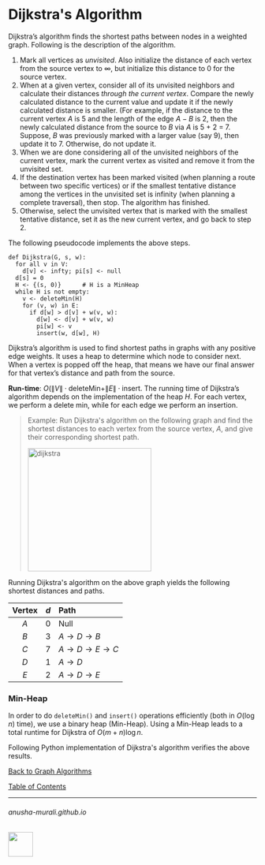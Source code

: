 # Dijkstra's Algorithm

Dijkstra’s algorithm finds the shortest paths between nodes in a weighted graph. Following is the description of the algorithm.

1. Mark all vertices as *unvisited*. Also initialize the distance of each vertex from the source vertex to $\infty$, but initialize this distance to 0 for the source vertex.
2. When at a given vertex, consider all of its unvisited neighbors and calculate their distances *through the current vertex*. Compare the newly calculated distance to the current value and update it if the newly calculated distance is smaller. (For example, if the distance to the current vertex $A$ is 5 and the length of the edge $A-B$ is 2, then the newly calculated distance from the source to $B$ via $A$ is 5 + 2 = 7. Suppose, $B$ was previously marked with a larger value (say 9), then update it to 7. Otherwise, do not update it.
3. When we are done considering all of the unvisited neighbors of the current vertex, mark the current vertex as visited and remove it from the unvisited set.
4. If the destination vertex has been marked visited (when planning a route between two specific vertices)
or if the smallest tentative distance among the vertices in the unvisited set is infinity (when planning a complete traversal), then stop. The algorithm has finished.
5. Otherwise, select the unvisited vertex that is marked with the smallest tentative distance, set it as the new current vertex, and go back to step 2.

The following pseudocode implements the above steps.

```
def Dijkstra(G, s, w):
  for all v in V:
    d[v] <- infty; pi[s] <- null
  d[s] = 0
  H <- {(s, 0)}      # H is a MinHeap
  while H is not empty:
    v <- deleteMin(H)
    for (v, w) in E:
      if d[w] > d[v] + w(v, w):
        d[w] <- d[v] + w(v, w)
        pi[w] <- v
        insert(w, d[w], H)
```

Dijkstra’s algorithm is used to find shortest paths in graphs with any positive edge weights. It uses a heap to determine which node to consider next. When a vertex is popped off the heap, that means we have our final answer for that vertex’s distance and path from the source.

**Run-time**: $O(\|V\| \cdot \text{deleteMin} + \|E\| \cdot \text{insert}$. The running time of Dijkstra’s algorithm depends on the implementation of the heap $H$. For each vertex, we perform a delete min, while for each edge we perform an insertion.

>Example: Run Dijkstra's algorithm on the following graph and find the shortest distances to each vertex from the source vertex, $A$, and give their corresponding shortest path.
>
><img width="250" alt="dijkstra" src="https://github.com/user-attachments/assets/c4bf9eea-fa3e-4222-8ca5-e2f87b1c87b0">

Running Dijkstra's algorithm on the above graph yields the following shortest distances and paths.

| Vertex | $d$    | Path                                        |
| :--: | :---:  | :---                                          |
| $A$  | 0      | Null                                          |
| $B$  | 3      | $A \rightarrow D \rightarrow B$               |
| $C$  | 7      | $A \rightarrow D \rightarrow E \rightarrow C$ |
| $D$  | 1      | $A \rightarrow D$                             |
| $E$  | 2      | $A \rightarrow D \rightarrow E$               |

### Min-Heap

In order to do `deleteMin()` and `insert()` operations efficiently (both in $O(\log n)$ time), we use a binary heap (Min-Heap). Using a Min-Heap leads to a total runtime for Dijkstra of $O(m + n)\log n$.


Following Python implementation of Dijkstra's algorithm verifies the above results.

[Back to Graph Algorithms](./graph.md)

[Table of Contents](./index.md)

* * *
###### anusha-murali.github.io

<img src="https://github.com/anusha-murali/anusha-murali.github.io/assets/111596338/639243aa-2857-4595-a65a-7852762bb002" width="50" height="50"/>
